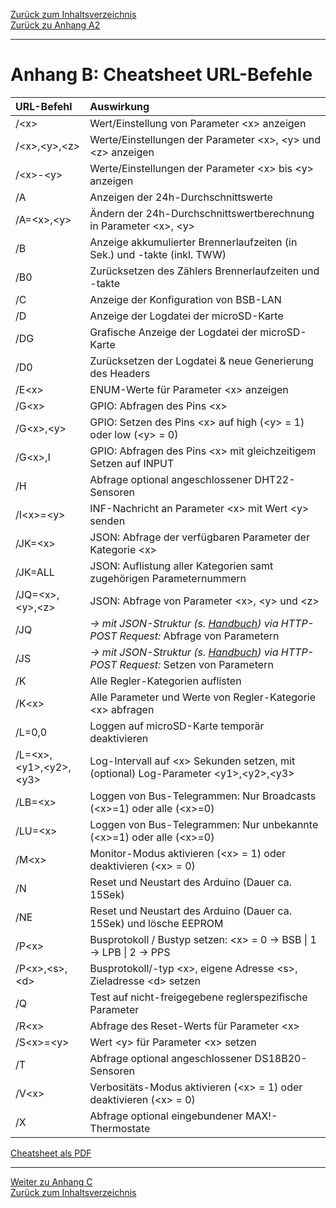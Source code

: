 [Zurück zum Inhaltsverzeichnis](inhaltsverzeichnis.md)  
[Zurück zu Anhang A2](anhang_a2.md)    
    
---
    

    

# Anhang B: Cheatsheet URL-Befehle #


| URL-Befehl            | Auswirkung                                                                    |
|:----------------------|:------------------------------------------------------------------------------|
|  /\<x\>               | Wert/Einstellung von Parameter \<x\> anzeigen
|  /\<x\>,\<y\>,\<z\>   | Werte/Einstellungen der Parameter \<x\>, \<y\> und \<z\> anzeigen  
|  /\<x\>-\<y\>         | Werte/Einstellungen der Parameter \<x\> bis \<y\> anzeigen  
|  /A                   | Anzeigen der 24h-Durchschnittswerte  
|  /A=\<x\>,\<y\>       | Ändern der 24h-Durchschnittswertberechnung in Parameter \<x\>, \<y\>  
|  /B                   | Anzeige akkumulierter Brennerlaufzeiten (in Sek.) und -takte (inkl. TWW)  
|  /B0                  | Zurücksetzen des Zählers Brennerlaufzeiten und -takte  
|  /C                   | Anzeige der Konfiguration von BSB-LAN  
|  /D                   | Anzeige der Logdatei der microSD-Karte  
|  /DG                  | Grafische Anzeige der Logdatei der microSD-Karte  
|  /D0                  | Zurücksetzen der Logdatei & neue Generierung des Headers  
|  /E\<x\>              | ENUM-Werte für Parameter \<x\> anzeigen  
|  /G\<x\>              | GPIO: Abfragen des Pins \<x\>  
|  /G\<x\>,\<y\>        | GPIO: Setzen des Pins \<x\> auf high (\<y\> = 1) oder low (\<y\> = 0)  
|  /G\<x\>,I            | GPIO: Abfragen des Pins \<x\> mit gleichzeitigem Setzen auf INPUT  
|  /H                   | Abfrage optional angeschlossener DHT22-Sensoren  
|  /I\<x\>=\<y\>        | INF-Nachricht an Parameter \<x\> mit Wert \<y\> senden  
|  /JK=\<x\>        	| JSON: Abfrage der verfügbaren Parameter der Kategorie \<x\>  
|  /JK=ALL          	| JSON: Auflistung aller Kategorien samt zugehörigen Parameternummern  
|  /JQ=\<x\>,\<y\>,\<z\>      | JSON: Abfrage von Parameter \<x\>, \<y\> und \<z\>  
|  /JQ                  | *→ mit JSON-Struktur (s. [Handbuch](https://1coderookie.github.io/BSB-LPB-LAN/kap08.html#824-abrufen-und-steuern-mittels-json)) via HTTP-POST Request:* Abfrage von Parametern
|  /JS                  | *→ mit JSON-Struktur (s. [Handbuch](https://1coderookie.github.io/BSB-LPB-LAN/kap08.html#824-abrufen-und-steuern-mittels-json)) via HTTP-POST Request:* Setzen von Parametern
|  /K                   | Alle Regler-Kategorien auflisten  
|  /K\<x\>              | Alle Parameter und Werte von Regler-Kategorie \<x\> abfragen  
|  /L=0,0               | Loggen auf microSD-Karte temporär deaktivieren  
|  /L=\<x\>,\<y1\>,\<y2\>,\<y3\>       | Log-Intervall auf \<x\> Sekunden setzen, mit (optional) Log-Parameter \<y1\>,\<y2\>,\<y3\>  
|  /LB=\<x\>            | Loggen von Bus-Telegrammen: Nur Broadcasts (\<x\>=1) oder alle (\<x\>=0)  
|  /LU=\<x\>            | Loggen von Bus-Telegrammen: Nur unbekannte (\<x\>=1) oder alle (\<x\>=0)  
|  /M\<x\>              | Monitor-Modus aktivieren (\<x\> = 1) oder deaktivieren (\<x\> = 0)  
|  /N                   | Reset und Neustart des Arduino (Dauer ca. 15Sek)  
|  /NE                  | Reset und Neustart des Arduino (Dauer ca. 15Sek) und lösche EEPROM  
|  /P\<x\>              | Busprotokoll / Bustyp setzen: \<x\> = 0 → BSB \| 1 → LPB \| 2 → PPS  
|  /P\<x\>,\<s\>,\<d\>  | Busprotokoll/-typ \<x\>, eigene Adresse \<s\>, Zieladresse \<d\> setzen  
|  /Q                   | Test auf nicht-freigegebene reglerspezifische Parameter  
|  /R\<x\>              | Abfrage des Reset-Werts für Parameter \<x\>  
|  /S\<x\>=\<y\>        | Wert \<y\> für Parameter \<x\> setzen  
|  /T                   | Abfrage optional angeschlossener DS18B20-Sensoren  
|  /V\<x\>              | Verbositäts-Modus aktivieren (\<x\> = 1) oder deaktivieren (\<x\> = 0)  
|  /X                   | Abfrage optional eingebundener MAX!-Thermostate  

       
[Cheatsheet als PDF](https://github.com/1coderookie/BSB-LPB-LAN/raw/master/Cheatsheet_URL-Befehle.pdf)
    
---
    

     
[Weiter zu Anhang C](anhang_c.md)      
[Zurück zum Inhaltsverzeichnis](inhaltsverzeichnis.md)  

